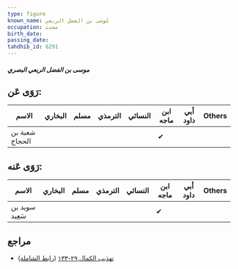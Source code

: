 ```yaml
---
type: figure
known_name: مُوسَى بن الفضل الربعي
occupation: محدث
birth_date:
passing_date:
tahdhib_id: 6291
---
```

##### موسى بن الفضل الربعي البصري

## رَوَى عَن:
| الاسم          | البخاري | مسلم | الترمذي | النسائي | ابن ماجه | أبي داود | Others |
| -------------- | ------- | ---- | ------- | ------- | -------- | -------- | ------ |
| شعبة بن الحجاج |         |      |         |         | ✔        |          |        |
## رَوَى عَنه:
| الاسم          | البخاري | مسلم | الترمذي | النسائي | ابن ماجه | أبي داود | Others |
| -------------- | ------- | ---- | ------- | ------- | -------- | -------- | ------ |
| سويد بن سَعِيد |         |      |         |         | ✔        |          |        |
## مراجع
- [تهذيب الكمال ٢٩-١٣٣](obsidian://open?vault=Tahdhib-al-Kamal&file=Figures/٦٢٩١-موسى%20بن%20الفضل%20الربعي%20البصري) ([رابط الشاملة](https://shamela.ws/book/3722/15704))